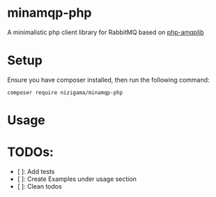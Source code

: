 # minamqp-php
A minimalistic php client library for RabbitMQ based on [php-amqplib](https://github.com/php-amqplib/php-amqplib)


# Setup
Ensure you have composer installed, then run the following command:

``` composer require nizigama/minamqp-php ```

# Usage


# TODOs:
- [ ]: Add tests
- [ ]: Create Examples under usage section
- [ ]: Clean todos